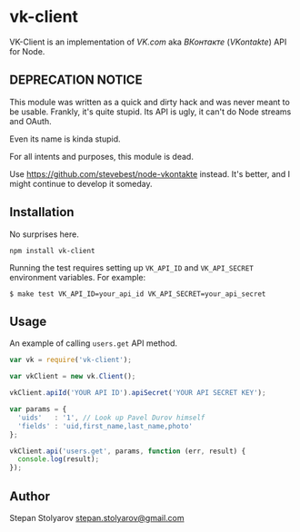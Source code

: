 vk-client
=========

VK-Client is an implementation of _VK.com_ aka _ВКонтакте_ (_VKontakte_) API
for Node.

DEPRECATION NOTICE
------------------

This module was written as a quick and dirty hack and was never meant to be usable.
Frankly, it's quite stupid. Its API is ugly, it can't do Node streams and OAuth.

Even its name is kinda stupid.

For all intents and purposes, this module is dead.

Use https://github.com/stevebest/node-vkontakte instead. It's better, and I might
continue to develop it someday.

Installation
------------

No surprises here.

```
npm install vk-client
```

Running the test requires setting up `VK_API_ID` and `VK_API_SECRET`
environment variables. For example:

    $ make test VK_API_ID=your_api_id VK_API_SECRET=your_api_secret


Usage
-----

An example of calling `users.get` API method.

```javascript
var vk = require('vk-client');

var vkClient = new vk.Client();

vkClient.apiId('YOUR API ID').apiSecret('YOUR API SECRET KEY');

var params = {
  'uids'   : '1', // Look up Pavel Durov himself
  'fields' : 'uid,first_name,last_name,photo'
};

vkClient.api('users.get', params, function (err, result) {
  console.log(result);
});
```

Author
------

Stepan Stolyarov <stepan.stolyarov@gmail.com>
